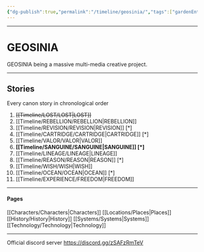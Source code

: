 ```yaml
---
{"dg-publish":true,"permalink":"/timeline/geosinia/","tags":["gardenEntry"]}
---
```



---
# GEOSINIA

GEOSINIA being a massive multi-media creative project.

---
## Stories
Every canon story in chronological order

1. ~~[[Timeline/LOST/LOST\|LOST]]~~
2. [[Timeline/REBELLION/REBELLION\|REBELLION]]
3. [[Timeline/REVISION/REVISION\|REVISION]] [*]
4. [[Timeline/CARTRIDGE/CARTRIDGE\|CARTRIDGE]] [*]
5. [[Timeline/VALOR/VALOR\|VALOR]]
6. **[[Timeline/SANGUINE/SANGUINE\|SANGUINE]] [*]**
7. [[Timeline/LINEAGE/LINEAGE\|LINEAGE]]
8. [[Timeline/REASON/REASON\|REASON]] [*]
9. [[Timeline/WISH/WISH\|WISH]]
10. [[Timeline/OCEAN/OCEAN\|OCEAN]] [*]
11. [[Timeline/EXPERIENCE/FREEDOM\|FREEDOM]]

---
#### Pages
[[Characters/Characters\|Characters]]
[[Locations/Places\|Places]]
[[History/History\|History]]
[[Systems/Systems\|Systems]]
[[Technology/Technology\|Technology]]

---
Official discord server
https://discord.gg/zSAFzRmTeV